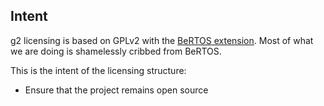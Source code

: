 ## Intent
g2 licensing is based on GPLv2 with the [BeRTOS extension](http://www.bertos.org/discover/license). Most of what we are doing is shamelessly cribbed from BeRTOS.

This is the intent of the licensing structure:
* Ensure that the project remains open source 